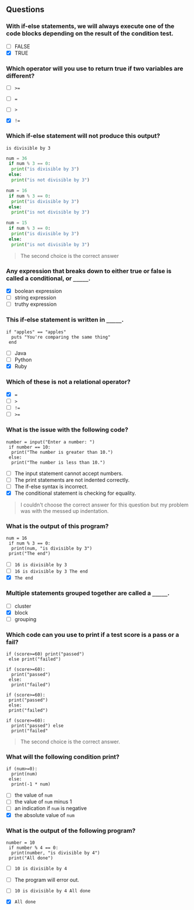 ## Questions

### With if-else statements, we will always execute one of the code blocks depending on the result of the condition test.

- [ ] FALSE
- [x] TRUE

### Which operator will you use to return true if two variables are different?

- [ ] ```>=```

- [ ] ```=```

- [ ] ```>```
- [x] ```!=```

### Which if-else statement will not produce this output?
```is divisible by 3```

```python
num = 36
 if num % 3 == 0:
  print("is divisible by 3")
 else:
  print("is not divisible by 3")
```
```python
num = 16
 if num % 3 == 0:
  print("is divisible by 3")
 else:
  print("is not divisible by 3")
```
```python
num = 15
 if num % 3 == 0:
  print("is divisible by 3")
 else:
  print("is not divisible by 3")
```

> The second choice is the correct answer

### Any expression that breaks down to either true or false is called a conditional, or ```_____```.


- [x] boolean expression
- [ ] string expression
- [ ] truthy expression

### This if-else statement is written in ```_____```.
```
if "apples" == "apples"
  puts "You're comparing the same thing"
 end
```

- [ ] Java
- [ ] Python
- [x] Ruby

### Which of these is not a relational operator?

- [x] ```=```
- [ ] ```>```
- [ ] ```!=```
- [ ] ```>=```

### What is the issue with the following code?
```
number = input("Enter a number: ")
 if number == 10:
  print("The number is greater than 10.")
 else:
  print("The number is less than 10.") 
```


- [ ] The input statement cannot accept numbers.
- [ ] The print statements are not indented correctly.
- [ ] The if-else syntax is incorrect.
- [x] The conditional statement is checking for equality.

> I couldn't choose the correct answer for this question but my problem was with the messed up indentation.

### What is the output of this program?
```
num = 16
 if num % 3 == 0:
  print(num, "is divisible by 3")
 print("The end")
```

- [ ] ```16 is divisible by 3```
- [ ] ```16 is divisible by 3 The end```
- [x] ```The end```

### Multiple statements grouped together are called a ```_____```.

- [ ] cluster
- [x] block
- [ ] grouping

### Which code can you use to print if a test score is a pass or a fail?

```
if (score>=60) print("passed")
 else print("failed")
```

```
if (score>=60):
  print("passed")
 else:
  print("failed")
```

```
if (score>=60):
 print("passed")
 else:
 print("failed")
```

```
if (score>=60):
  print("passed") else
  print("failed"
```

> The second choice is the correct answer.

### What will the following condition print?
```
if (num>=0):
  print(num)
 else:
  print(-1 * num)
```

- [ ] the value of ```num```
- [ ] the value of ```num``` minus 1
- [ ] an indication if ```num``` is negative
- [x] the absolute value of ```num```

### What is the output of the following program?
```
number = 10
 if number % 4 == 0:
  print(number, "is divisible by 4")
 print("All done")
```

- [ ] ```10 is divisible by 4```

- [ ] The program will error out.

- [ ] ```10 is divisible by 4 All done```
- [x] ```All done```